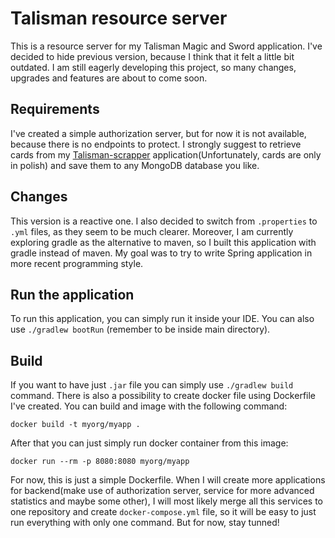 # Talisman resource server

This is a resource server for my Talisman Magic and Sword application. 
I've decided to hide previous version, because I think that it felt a little bit outdated. I am still
eagerly developing this project, so many changes, upgrades and features are about to come soon. 

## Requirements

I've created a simple authorization server, but for now it is not available, because
there is no endpoints to protect. I strongly suggest to retrieve cards from my
[Talisman-scrapper](https://github.com/MaciejSieradz/talisman-scrapper) application(Unfortunately, cards are only in polish)
and save them to any MongoDB database you like.

## Changes

This version is a reactive one. I also decided to switch from `.properties` to `.yml` files, 
as they seem to be much clearer. Moreover, I am currently exploring gradle as the alternative to maven, so I built this application
with gradle instead of maven. My goal was to try to write Spring application in more recent programming style.

## Run the application

To run this application, you can simply run it inside your IDE. You can also use `./gradlew bootRun` (remember to be inside main directory).

## Build

If you want to have just `.jar` file you can simply use `./gradlew build` command. There is also a possibility to create
docker file using Dockerfile I've created. You can build and image with the following command:

```shell
docker build -t myorg/myapp .
```

After that you can just simply run docker container from this image: 

```shell
docker run --rm -p 8080:8080 myorg/myapp
```

For now, this is just a simple Dockerfile. When I will create more applications for backend(make use
of authorization server, service for more advanced statistics and maybe some other),
I will most likely merge all this services to one repository and create `docker-compose.yml` file, so it will
be easy to just run everything with only one command. But for now, stay tunned!